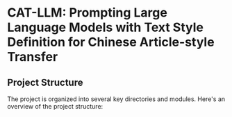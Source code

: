 CAT-LLM: Prompting Large Language Models with Text Style Definition for Chinese Article-style Transfer
====
Project Structure<br>
----
The project is organized into several key directories and modules. Here's an overview of the project structure:
	
